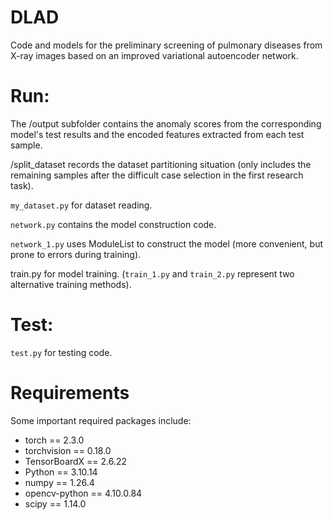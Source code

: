 # DLAD
Code and models for the preliminary screening of pulmonary diseases from X-ray images based on an improved variational autoencoder network.

# Run:

The /output subfolder contains the anomaly scores from the corresponding model's test results and the encoded features extracted from each test sample.

/split_dataset records the dataset partitioning situation (only includes the remaining samples after the difficult case selection in the first research task).

`my_dataset.py` for dataset reading.

`network.py` contains the model construction code.

`network_1.py` uses ModuleList to construct the model (more convenient, but prone to errors during training).

train.py for model training. (`train_1.py` and `train_2.py` represent two alternative training methods).
# Test:

`test.py` for testing code.


# Requirements
Some important required packages include:
* torch == 2.3.0
* torchvision == 0.18.0
* TensorBoardX == 2.6.22
* Python == 3.10.14
* numpy == 1.26.4
* opencv-python == 4.10.0.84
* scipy == 1.14.0